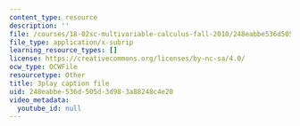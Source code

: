 ```yaml
---
content_type: resource
description: ''
file: /courses/18-02sc-multivariable-calculus-fall-2010/248eabbe536d505d3d983a88248c4e20_G534bz09B4A.srt
file_type: application/x-subrip
learning_resource_types: []
license: https://creativecommons.org/licenses/by-nc-sa/4.0/
ocw_type: OCWFile
resourcetype: Other
title: 3play caption file
uid: 248eabbe-536d-505d-3d98-3a88248c4e20
video_metadata:
  youtube_id: null
---
```

